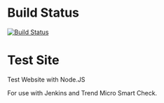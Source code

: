 # Build Status
[![Build Status](http://18.191.240.190/buildStatus/icon?job=Portfolio-Build/master)](http://18.191.240.190/job/Portfolio-Build/master)


# Test Site
Test Website with Node.JS

For use with Jenkins and Trend Micro Smart Check.